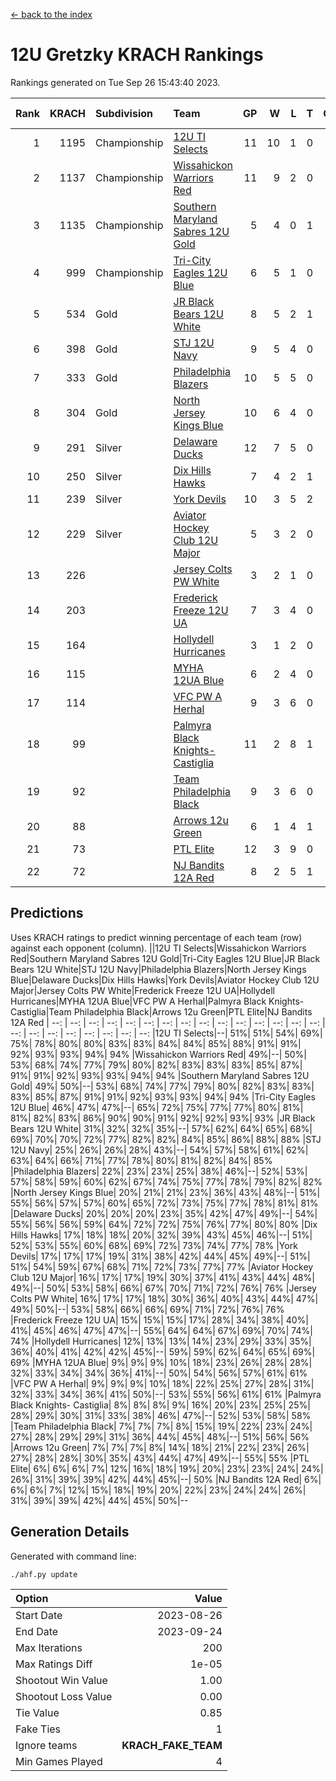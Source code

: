 [<- back to the index](readme.md)
# 12U Gretzky KRACH Rankings
Rankings generated on Tue Sep 26 15:43:40 2023.

Rank|KRACH|Subdivision|Team|GP|W|L|T|OTW|OTL|SoS|Exp Wins|Win Diff
---:|---:|:---|:---|---:|---:|---:|---:|---:|---:|---:|---:|---:
1|1195|Championship|[12U TI Selects](https://gamesheetstats.com/seasons/3659/teams/140450/schedule)|11|10|1|0|0|1|214|10.8|-0.0
2|1137|Championship|[Wissahickon Warriors Red](https://gamesheetstats.com/seasons/3659/teams/140468/schedule)|11|9|2|0|1|0|398|9.8|-0.0
3|1135|Championship|[Southern Maryland Sabres 12U Gold](https://gamesheetstats.com/seasons/3659/teams/140463/schedule)|5|4|0|1|0|0|422|5.7|-0.0
4|999|Championship|[Tri-City Eagles 12U Blue](https://gamesheetstats.com/seasons/3659/teams/140466/schedule)|6|5|1|0|0|0|383|5.8|-0.0
5|534|Gold|[JR Black Bears 12U White](https://gamesheetstats.com/seasons/3659/teams/140456/schedule)|8|5|2|1|0|1|417|6.7|-0.0
6|398|Gold|[STJ 12U Navy](https://gamesheetstats.com/seasons/3659/teams/140464/schedule)|9|5|4|0|1|0|561|5.8|-0.0
7|333|Gold|[Philadelphia Blazers](https://gamesheetstats.com/seasons/3659/teams/140461/schedule)|10|5|5|0|1|0|578|5.8|-0.0
8|304|Gold|[North Jersey Kings Blue](https://gamesheetstats.com/seasons/3659/teams/140459/schedule)|10|6|4|0|1|0|347|6.9|0.0
9|291|Silver|[Delaware Ducks](https://gamesheetstats.com/seasons/3659/teams/140453/schedule)|12|7|5|0|0|0|287|7.9|0.0
10|250|Silver|[Dix Hills Hawks](https://gamesheetstats.com/seasons/3659/teams/140454/schedule)|7|4|2|1|0|0|203|5.7|0.0
11|239|Silver|[York Devils](https://gamesheetstats.com/seasons/3659/teams/140469/schedule)|10|3|5|2|0|0|437|5.5|-0.0
12|229|Silver|[Aviator Hockey Club 12U Major](https://gamesheetstats.com/seasons/3659/teams/140452/schedule)|5|3|2|0|0|0|295|3.9|0.0
13|226||[Jersey Colts PW White](https://gamesheetstats.com/seasons/3659/teams/140778/schedule)|3|2|1|0|0|0|161|2.9|0.0
14|203||[Frederick Freeze 12U UA](https://gamesheetstats.com/seasons/3659/teams/140455/schedule)|7|3|4|0|0|0|436|3.8|-0.0
15|164||[Hollydell Hurricanes](https://gamesheetstats.com/seasons/3659/teams/140777/schedule)|3|1|2|0|0|0|434|1.9|0.0
16|115||[MYHA 12UA Blue](https://gamesheetstats.com/seasons/3659/teams/140457/schedule)|6|2|4|0|0|1|229|2.9|0.0
17|114||[VFC PW A Herhal](https://gamesheetstats.com/seasons/3659/teams/140467/schedule)|9|3|6|0|0|0|322|3.9|0.0
18|99||[Palmyra Black Knights- Castiglia](https://gamesheetstats.com/seasons/3659/teams/140460/schedule)|11|2|8|1|0|0|468|3.7|0.0
19|92||[Team Philadelphia Black](https://gamesheetstats.com/seasons/3659/teams/140465/schedule)|9|3|6|0|0|0|196|3.9|0.0
20|88||[Arrows 12u Green](https://gamesheetstats.com/seasons/3659/teams/140451/schedule)|6|1|4|1|1|0|339|2.7|0.0
21|73||[PTL Elite](https://gamesheetstats.com/seasons/3659/teams/140462/schedule)|12|3|9|0|1|2|361|3.9|0.0
22|72||[NJ Bandits 12A Red](https://gamesheetstats.com/seasons/3659/teams/140458/schedule)|8|2|5|1|0|1|268|3.7|0.0

## Predictions
Uses KRACH ratings to predict winning percentage of each team (row) against each opponent (column).
||12U TI Selects|Wissahickon Warriors Red|Southern Maryland Sabres 12U Gold|Tri-City Eagles 12U Blue|JR Black Bears 12U White|STJ 12U Navy|Philadelphia Blazers|North Jersey Kings Blue|Delaware Ducks|Dix Hills Hawks|York Devils|Aviator Hockey Club 12U Major|Jersey Colts PW White|Frederick Freeze 12U UA|Hollydell Hurricanes|MYHA 12UA Blue|VFC PW A Herhal|Palmyra Black Knights- Castiglia|Team Philadelphia Black|Arrows 12u Green|PTL Elite|NJ Bandits 12A Red
| --: | --: | --: | --: | --: | --: | --: | --: | --: | --: | --: | --: | --: | --: | --: | --: | --: | --: | --: | --: | --: | --: | --: 
|12U TI Selects|--| 51%| 51%| 54%| 69%| 75%| 78%| 80%| 80%| 83%| 83%| 84%| 84%| 85%| 88%| 91%| 91%| 92%| 93%| 93%| 94%| 94%
|Wissahickon Warriors Red| 49%|--| 50%| 53%| 68%| 74%| 77%| 79%| 80%| 82%| 83%| 83%| 83%| 85%| 87%| 91%| 91%| 92%| 93%| 93%| 94%| 94%
|Southern Maryland Sabres 12U Gold| 49%| 50%|--| 53%| 68%| 74%| 77%| 79%| 80%| 82%| 83%| 83%| 83%| 85%| 87%| 91%| 91%| 92%| 93%| 93%| 94%| 94%
|Tri-City Eagles 12U Blue| 46%| 47%| 47%|--| 65%| 72%| 75%| 77%| 77%| 80%| 81%| 81%| 82%| 83%| 86%| 90%| 90%| 91%| 92%| 92%| 93%| 93%
|JR Black Bears 12U White| 31%| 32%| 32%| 35%|--| 57%| 62%| 64%| 65%| 68%| 69%| 70%| 70%| 72%| 77%| 82%| 82%| 84%| 85%| 86%| 88%| 88%
|STJ 12U Navy| 25%| 26%| 26%| 28%| 43%|--| 54%| 57%| 58%| 61%| 62%| 63%| 64%| 66%| 71%| 77%| 78%| 80%| 81%| 82%| 84%| 85%
|Philadelphia Blazers| 22%| 23%| 23%| 25%| 38%| 46%|--| 52%| 53%| 57%| 58%| 59%| 60%| 62%| 67%| 74%| 75%| 77%| 78%| 79%| 82%| 82%
|North Jersey Kings Blue| 20%| 21%| 21%| 23%| 36%| 43%| 48%|--| 51%| 55%| 56%| 57%| 57%| 60%| 65%| 72%| 73%| 75%| 77%| 78%| 81%| 81%
|Delaware Ducks| 20%| 20%| 20%| 23%| 35%| 42%| 47%| 49%|--| 54%| 55%| 56%| 56%| 59%| 64%| 72%| 72%| 75%| 76%| 77%| 80%| 80%
|Dix Hills Hawks| 17%| 18%| 18%| 20%| 32%| 39%| 43%| 45%| 46%|--| 51%| 52%| 53%| 55%| 60%| 68%| 69%| 72%| 73%| 74%| 77%| 78%
|York Devils| 17%| 17%| 17%| 19%| 31%| 38%| 42%| 44%| 45%| 49%|--| 51%| 51%| 54%| 59%| 67%| 68%| 71%| 72%| 73%| 77%| 77%
|Aviator Hockey Club 12U Major| 16%| 17%| 17%| 19%| 30%| 37%| 41%| 43%| 44%| 48%| 49%|--| 50%| 53%| 58%| 66%| 67%| 70%| 71%| 72%| 76%| 76%
|Jersey Colts PW White| 16%| 17%| 17%| 18%| 30%| 36%| 40%| 43%| 44%| 47%| 49%| 50%|--| 53%| 58%| 66%| 66%| 69%| 71%| 72%| 76%| 76%
|Frederick Freeze 12U UA| 15%| 15%| 15%| 17%| 28%| 34%| 38%| 40%| 41%| 45%| 46%| 47%| 47%|--| 55%| 64%| 64%| 67%| 69%| 70%| 74%| 74%
|Hollydell Hurricanes| 12%| 13%| 13%| 14%| 23%| 29%| 33%| 35%| 36%| 40%| 41%| 42%| 42%| 45%|--| 59%| 59%| 62%| 64%| 65%| 69%| 69%
|MYHA 12UA Blue|  9%|  9%|  9%| 10%| 18%| 23%| 26%| 28%| 28%| 32%| 33%| 34%| 34%| 36%| 41%|--| 50%| 54%| 56%| 57%| 61%| 61%
|VFC PW A Herhal|  9%|  9%|  9%| 10%| 18%| 22%| 25%| 27%| 28%| 31%| 32%| 33%| 34%| 36%| 41%| 50%|--| 53%| 55%| 56%| 61%| 61%
|Palmyra Black Knights- Castiglia|  8%|  8%|  8%|  9%| 16%| 20%| 23%| 25%| 25%| 28%| 29%| 30%| 31%| 33%| 38%| 46%| 47%|--| 52%| 53%| 58%| 58%
|Team Philadelphia Black|  7%|  7%|  7%|  8%| 15%| 19%| 22%| 23%| 24%| 27%| 28%| 29%| 29%| 31%| 36%| 44%| 45%| 48%|--| 51%| 56%| 56%
|Arrows 12u Green|  7%|  7%|  7%|  8%| 14%| 18%| 21%| 22%| 23%| 26%| 27%| 28%| 28%| 30%| 35%| 43%| 44%| 47%| 49%|--| 55%| 55%
|PTL Elite|  6%|  6%|  6%|  7%| 12%| 16%| 18%| 19%| 20%| 23%| 23%| 24%| 24%| 26%| 31%| 39%| 39%| 42%| 44%| 45%|--| 50%
|NJ Bandits 12A Red|  6%|  6%|  6%|  7%| 12%| 15%| 18%| 19%| 20%| 22%| 23%| 24%| 24%| 26%| 31%| 39%| 39%| 42%| 44%| 45%| 50%|--

## Generation Details

Generated with command line:
```
./ahf.py update
```

| Option | Value |
| :----- | ----: |
| Start Date | 2023-08-26 |
| End Date | 2023-09-24 |
| Max Iterations | 200 |
| Max Ratings Diff | 1e-05 |
| Shootout Win Value | 1.00 |
| Shootout Loss Value | 0.00 |
| Tie Value | 0.85 |
| Fake Ties | 1 |
| Ignore teams | __KRACH_FAKE_TEAM__ |
| Min Games Played | 4 |

